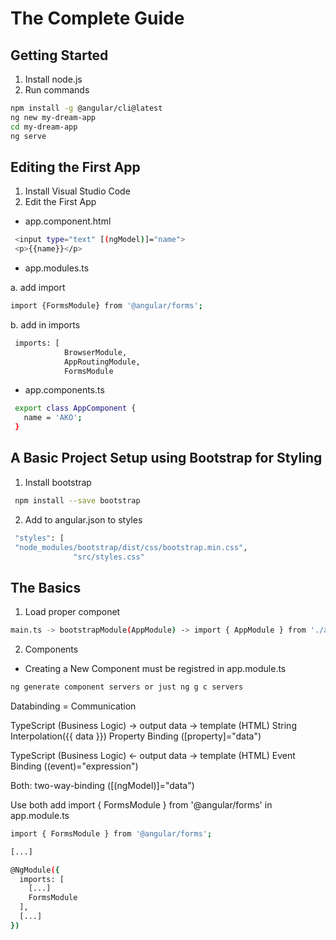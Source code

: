 # The Complete Guide

## Getting Started
1. Install node.js
2. Run commands
```sh
npm install -g @angular/cli@latest
ng new my-dream-app
cd my-dream-app
ng serve
```

## Editing the First App
1. Install Visual Studio Code
2. Edit the First App

- app.component.html
```sh
 <input type="text" [(ngModel)]="name">
 <p>{{name}}</p>
```

- app.modules.ts
  
a. add import
```sh
import {FormsModule} from '@angular/forms';
```

b. add in imports
```sh
 imports: [
            BrowserModule,
            AppRoutingModule,
            FormsModule
```
- app.components.ts
```sh
 export class AppComponent {
   name = 'AKO';
 }
```

## A Basic Project Setup using Bootstrap for Styling
1. Install bootstrap 
```sh
 npm install --save bootstrap
```
2. Add to angular.json to styles
```sh
 "styles": [
 "node_modules/bootstrap/dist/css/bootstrap.min.css",
              "src/styles.css" 
```
## The Basics
1. Load proper componet 
```sh
main.ts -> bootstrapModule(AppModule) -> import { AppModule } from './app/app.module'; -> /app/app.module -> bootstrap: [AppComponent] -> import { AppComponent } from './app.component'; -> templateUrl: './app.component.html',
```
2. Components

- Creating a New Component
must be registred in app.module.ts
```sh
ng generate component servers or just ng g c servers
```
Databinding = Communication

TypeScript (Business Logic) -> output data -> template (HTML)
String Interpolation({{ data }})
Property Binding ([property]="data")

TypeScript (Business Logic) <- output data -> template (HTML)
Event Binding ((event)="expression")

Both: two-way-binding ([(ngModel)]="data")

Use both add
import { FormsModule } from '@angular/forms'
in 
app.module.ts 

```sh
import { FormsModule } from '@angular/forms';

[...]

@NgModule({
  imports: [
    [...]
    FormsModule
  ],
  [...]
})
```
